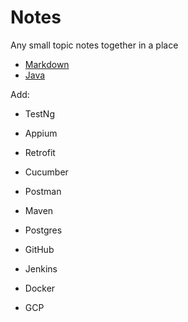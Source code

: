 # Notes
Any small topic notes together in a place

- [Markdown](/Markdown.md)
- [Java](/Java)

Add: 
- TestNg
- Appium
- Retrofit
- Cucumber
- Postman
- Maven

- Postgres
- GitHub
- Jenkins
- Docker
- GCP
